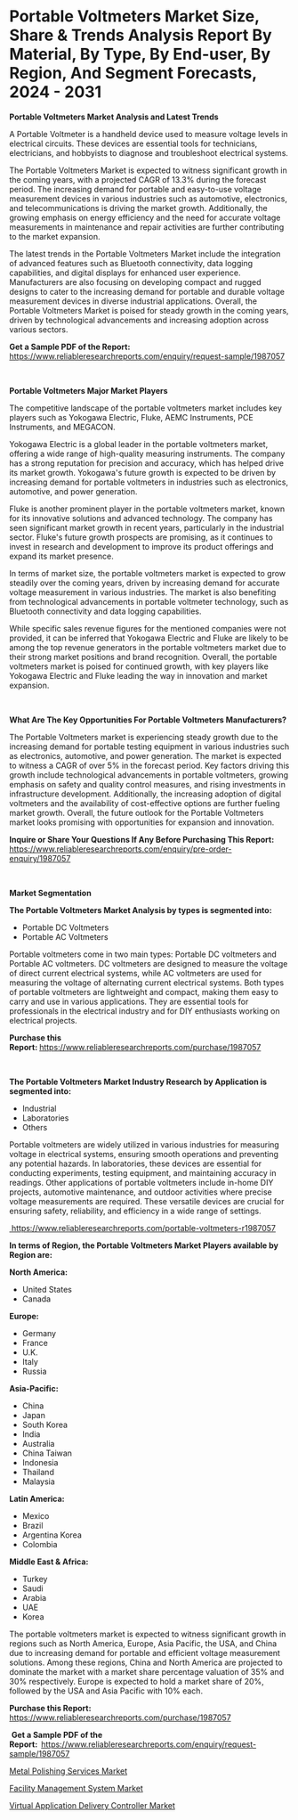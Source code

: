 <p><h1>Portable Voltmeters Market Size, Share & Trends Analysis Report By Material, By Type, By End-user, By Region, And Segment Forecasts, 2024 - 2031</h1></p><p><strong>Portable Voltmeters Market Analysis and Latest Trends</strong></p>
<p><p>A Portable Voltmeter is a handheld device used to measure voltage levels in electrical circuits. These devices are essential tools for technicians, electricians, and hobbyists to diagnose and troubleshoot electrical systems.</p><p>The Portable Voltmeters Market is expected to witness significant growth in the coming years, with a projected CAGR of 13.3% during the forecast period. The increasing demand for portable and easy-to-use voltage measurement devices in various industries such as automotive, electronics, and telecommunications is driving the market growth. Additionally, the growing emphasis on energy efficiency and the need for accurate voltage measurements in maintenance and repair activities are further contributing to the market expansion.</p><p>The latest trends in the Portable Voltmeters Market include the integration of advanced features such as Bluetooth connectivity, data logging capabilities, and digital displays for enhanced user experience. Manufacturers are also focusing on developing compact and rugged designs to cater to the increasing demand for portable and durable voltage measurement devices in diverse industrial applications. Overall, the Portable Voltmeters Market is poised for steady growth in the coming years, driven by technological advancements and increasing adoption across various sectors.</p></p>
<p><strong>Get a Sample PDF of the Report:&nbsp;</strong> <a href="https://www.reliableresearchreports.com/enquiry/request-sample/1987057">https://www.reliableresearchreports.com/enquiry/request-sample/1987057</a></p>
<p>&nbsp;</p>
<p><strong>Portable Voltmeters Major Market Players</strong></p>
<p><p>The competitive landscape of the portable voltmeters market includes key players such as Yokogawa Electric, Fluke, AEMC Instruments, PCE Instruments, and MEGACON. </p><p>Yokogawa Electric is a global leader in the portable voltmeters market, offering a wide range of high-quality measuring instruments. The company has a strong reputation for precision and accuracy, which has helped drive its market growth. Yokogawa's future growth is expected to be driven by increasing demand for portable voltmeters in industries such as electronics, automotive, and power generation.</p><p>Fluke is another prominent player in the portable voltmeters market, known for its innovative solutions and advanced technology. The company has seen significant market growth in recent years, particularly in the industrial sector. Fluke's future growth prospects are promising, as it continues to invest in research and development to improve its product offerings and expand its market presence.</p><p>In terms of market size, the portable voltmeters market is expected to grow steadily over the coming years, driven by increasing demand for accurate voltage measurement in various industries. The market is also benefiting from technological advancements in portable voltmeter technology, such as Bluetooth connectivity and data logging capabilities.</p><p>While specific sales revenue figures for the mentioned companies were not provided, it can be inferred that Yokogawa Electric and Fluke are likely to be among the top revenue generators in the portable voltmeters market due to their strong market positions and brand recognition. Overall, the portable voltmeters market is poised for continued growth, with key players like Yokogawa Electric and Fluke leading the way in innovation and market expansion.</p></p>
<p>&nbsp;</p>
<p><strong>What Are The Key Opportunities For Portable Voltmeters Manufacturers?</strong></p>
<p><p>The Portable Voltmeters market is experiencing steady growth due to the increasing demand for portable testing equipment in various industries such as electronics, automotive, and power generation. The market is expected to witness a CAGR of over 5% in the forecast period. Key factors driving this growth include technological advancements in portable voltmeters, growing emphasis on safety and quality control measures, and rising investments in infrastructure development. Additionally, the increasing adoption of digital voltmeters and the availability of cost-effective options are further fueling market growth. Overall, the future outlook for the Portable Voltmeters market looks promising with opportunities for expansion and innovation.</p></p>
<p><strong>Inquire or Share Your Questions If Any Before Purchasing This Report:</strong> <a href="https://www.reliableresearchreports.com/enquiry/pre-order-enquiry/1987057">https://www.reliableresearchreports.com/enquiry/pre-order-enquiry/1987057</a></p>
<p>&nbsp;</p>
<p><strong>Market Segmentation</strong></p>
<p><strong>The Portable Voltmeters Market Analysis by types is segmented into:</strong></p>
<p><ul><li>Portable DC Voltmeters</li><li>Portable AC Voltmeters</li></ul></p>
<p><p>Portable voltmeters come in two main types: Portable DC voltmeters and Portable AC voltmeters. DC voltmeters are designed to measure the voltage of direct current electrical systems, while AC voltmeters are used for measuring the voltage of alternating current electrical systems. Both types of portable voltmeters are lightweight and compact, making them easy to carry and use in various applications. They are essential tools for professionals in the electrical industry and for DIY enthusiasts working on electrical projects.</p></p>
<p><strong>Purchase this Report:&nbsp;</strong><a href="https://www.reliableresearchreports.com/purchase/1987057">https://www.reliableresearchreports.com/purchase/1987057</a></p>
<p>&nbsp;</p>
<p><strong>The Portable Voltmeters Market Industry Research by Application is segmented into:</strong></p>
<p><ul><li>Industrial</li><li>Laboratories</li><li>Others</li></ul></p>
<p><p>Portable voltmeters are widely utilized in various industries for measuring voltage in electrical systems, ensuring smooth operations and preventing any potential hazards. In laboratories, these devices are essential for conducting experiments, testing equipment, and maintaining accuracy in readings. Other applications of portable voltmeters include in-home DIY projects, automotive maintenance, and outdoor activities where precise voltage measurements are required. These versatile devices are crucial for ensuring safety, reliability, and efficiency in a wide range of settings.</p></p>
<p><a href="https://www.reliableresearchreports.com/portable-voltmeters-r1987057">&nbsp;https://www.reliableresearchreports.com/portable-voltmeters-r1987057</a></p>
<p><strong>In terms of Region, the Portable Voltmeters Market Players available by Region are:</strong></p>
<p>
    <p> <strong> North America: </strong>
        <ul>
            <li>United States</li>
            <li>Canada</li>
        </ul>
        </p> 
    <p> <strong> Europe: </strong>
        <ul>
            <li>Germany</li>
            <li>France</li>
            <li>U.K.</li>
            <li>Italy</li>
            <li>Russia</li>
        </ul>
        </p> 
    <p> <strong> Asia-Pacific: </strong>
        <ul>
            <li>China</li>
            <li>Japan</li>
            <li>South Korea</li>
            <li>India</li>
            <li>Australia</li>
            <li>China Taiwan</li>
            <li>Indonesia</li>
            <li>Thailand</li>
            <li>Malaysia</li>
        </ul>
        </p> 
    <p> <strong> Latin America: </strong>
        <ul>
            <li>Mexico</li>
            <li>Brazil</li>
            <li>Argentina Korea</li>
            <li>Colombia</li>
        </ul>
        </p> 
    <p> <strong> Middle East & Africa: </strong>
        <ul>
            <li>Turkey</li>
            <li>Saudi</li>
            <li>Arabia</li>
            <li>UAE</li>
            <li>Korea</li>
        </ul>
    </p>
    </p>
<p><p>The portable voltmeters market is expected to witness significant growth in regions such as North America, Europe, Asia Pacific, the USA, and China due to increasing demand for portable and efficient voltage measurement solutions. Among these regions, China and North America are projected to dominate the market with a market share percentage valuation of 35% and 30% respectively. Europe is expected to hold a market share of 20%, followed by the USA and Asia Pacific with 10% each.</p></p>
<p><strong>Purchase this Report: </strong><a href="https://www.reliableresearchreports.com/purchase/1987057">https://www.reliableresearchreports.com/purchase/1987057</a></p>
<p>&nbsp;<strong>Get a Sample PDF of the Report:&nbsp;&nbsp;</strong><a href="https://www.reliableresearchreports.com/enquiry/request-sample/1987057">https://www.reliableresearchreports.com/enquiry/request-sample/1987057</a></p>
<p><strong></strong></p>
<p><p><a href="https://www.linkedin.com/pulse/metal-polishing-services-market-trends-forecast-competitive-auege">Metal Polishing Services Market</a></p><p><a href="https://www.linkedin.com/pulse/facility-management-system-market-size-reveals-best-marketing-00gfe">Facility Management System Market</a></p><p><a href="https://www.linkedin.com/pulse/virtual-application-delivery-controller-market-insight-wdfbe">Virtual Application Delivery Controller Market</a></p></p>